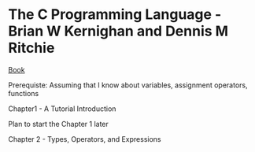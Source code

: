 # The C Programming Language - Brian W Kernighan and Dennis M Ritchie

[Book](http://hikage.freeshell.org/books/theCprogrammingLanguage.pdf)

Prerequiste: Assuming that I know about variables, assignment operators, functions

Chapter1 - A Tutorial Introduction

Plan to start the Chapter 1 later

Chapter 2 - Types, Operators, and Expressions 
